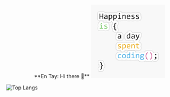 <p align=center>
**En Tay: Hi there 👋**

<img src="images/top.png"/>

![Top Langs](https://github-readme-stats.vercel.app/api/top-langs/?username=pujangga123&layout=compact)

</p>

